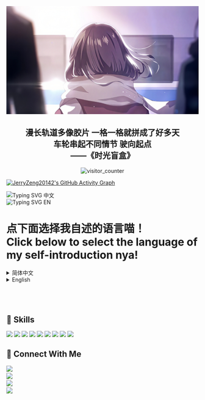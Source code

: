 <p align="center">
  <img src="img/coverimg.jpg" alt="封图" width="850"/>
</p>
<h2 align="center">漫长轨道多像胶片 一格一格就拼成了好多天<br>
车轮串起不同情节 驶向起点<br>——《时光盲盒》</h2>

<p align="center">
  <img src="https://moe-counter.lxchapu.com/JerryZeng20142?theme=moebooru" alt="visitor_counter" />
</p>

[![JerryZeng20142's GitHub Activity Graph](https://github-readme-activity-graph.vercel.app/graph?username=JerryZeng20142&theme=github-compact)](https://github.com/JerryZeng20142)


![Typing SVG 中文](https://readme-typing-svg.demolab.com?font=Microsoft+YaHei&size=25&duration=3000&pause=1000&color=FF69B4&cursorColor=DA0078&random=false&width=435&lines=你好呀;我叫曾予翮;社交媒体上的“某中学生叫姐姐Jerry”;是男孩子哦;中国高中生;桂林人;初级跑者;二次元;搞机爱好者;米粉)<br>
![Typing SVG EN](https://readme-typing-svg.demolab.com?font=Roboto&size=25&duration=3000&pause=1000&color=FF69B4&cursorColor=DA0078&random=false&width=435&lines=Hello;I'm+Jerry+Zeng;aka+%22sisJer%22+on+social+media;A+boy;A+Chinese+high+school+student;Guiliner;Beginner+Runner;Otaku;Gadget+Geek;Xiaomi+Fan)


# 点下面选择我自述的语言喵！<br>Click below to select the language of my self-introduction nya!
<details>
<summary>简体中文</summary>

## 👋 Hi there

你好呀~ 我叫曾予翮，在社媒上常用“某中学生叫姐姐Jerry”，来自中华人民共和国广西壮族自治区桂林市，高中生，就读于附属于桂林市电子科技大学的桂电中学。

## 🧠 About Me

•🎂2009年2月2日出生<br>
•📱对 UI/UX 设计感兴趣（因为能力不够，所以仅此而已了），经常观看操作系统的动效解析<br>
•🖥️哔哩哔哩/YouTube 创作者<br>
•🧢初级跑者/二次元/玩机发烧友/米粉<br>
•🪄正在学习使用AE<br>
•✒️喜欢创作（不太）文艺（的）作品，热衷于鉴赏各种形式的文学作品<br>
•🎮米家游戏/植物大战僵尸系列/愤怒的小鸟系列/命令与征服系列/跳舞的线玩家<br>

## 🌸 Fun Facts

•体育中考1000米用时3分24秒，是我有记录的1000米跑最快速度👍<br>
•我不认为自己是广义上的男娘，虽然别人都是这么说的💦<br>
•和喜欢的女孩子处成了哥们（而且人家知道），所以现在我既不单身也没女朋友😇<br>
•因为自己的老爷设备变砖于是赶紧重刷系统导致失联的事时有发生🥲<br>

## 🏆 My GitHub Stats
![JerryZeng20142's GitHub stats](https://github-readme-stats.vercel.app/api?username=JerryZeng20142&show_icons=true&theme=radical&locale=cn)

</details>

<details>
<summary>English</summary>

## 👋 Hi there

Hi~ My name is Jerry Zeng, aka "sisJer" on social media. I'm from Guilin City, Guangxi Zhuang Autonomous Region, China. I'm a high school student at Guidian Middle School, which is affiliated with Guilin University of Electronic Technology.

## 🧠 About Me

•🎂 Born on February 2, 2009<br>
•📱 I'm interested in UI/UX design (though my skills are still developing), and often watch analysis videos on operating system animations<br>
•🖥️ Bilibili UP / YouTuber<br>
•🧢 Beginner Runner / Otaku / Gadget Geek / Xiaomi Fan<br>
•🪄 Learning Adobe After Effects<br>
•✒️ I enjoy creating (not-so) literary works and am passionate about appreciating various forms of literature<br>
•🎮 I play games by HoYoVerse / Plants vs. Zombies series / Angry Birds series / Command and Conquer series / Dancing Line<br>

## 🌸 Fun Facts

•I ran 1000m in 3min24sec in the PE Highschool Entrance Examination, which is the fastest time I have ever recorded 👍<br>
•I don’t consider myself an otokonoko in the broad sense, even though they always say so 💦<br>
•I’ve become bros with the girl I like (and she knows I like her), so I’m not exactly single but I don’t have a girlfriend either now 😇<br>
•Sometimes my old device gets bricked, and I have to quickly re-flash the system, which occasionally causes me to lose contact 🥲<br>

## 🏆 My GitHub Stats
![JerryZeng20142's GitHub stats](https://github-readme-stats.vercel.app/api?username=JerryZeng20142&show_icons=true&theme=radical)
</details>

## <br>
## 🔧 Skills
<img src="https://skillicons.dev/icons?i=github"/> <img src="https://img.icons8.com/?size=50&id=117563&format=png&color=000000"/> <img src="https://img.icons8.com/?size=50&id=117561&format=png&color=000000"/> <img src="https://img.icons8.com/?size=50&id=117557&format=png&color=000000"/> <img src="https://skillicons.dev/icons?i=pr"/> <img src="https://skillicons.dev/icons?i=ps"/> <img src="https://skillicons.dev/icons?i=ae"/> <img src="https://img.icons8.com/?size=50&id=TuXN3JNUBGOT&format=png&color=000000"/> <img src="https://img.icons8.com/?size=50&id=s9k2rXOtb7lB&format=png&color=000000"/>

## 🛜 Connect With Me

<p>
  <a href="https://github.com/JerryZeng20142">
    <img src="https://img.shields.io/github/followers/JerryZeng20142?label=GitHub&color=33354d&style=for-the-badge" />
  </a><br>
<a href="mailto:jerryzeng20210142@outlook.com">
    <img src="https://img.shields.io/badge/Email-Outlook (jerryzeng20210142@outlook.com)-blue?&color=c2bafd&style=for-the-badge" />
  </a><br>
<a href="https://qm.qq.com/q/uNWMCZXOrS">
  <img src="https://img.shields.io/badge/QQ-1419865661-blue.svg?logo=qq&color=6980cc&style=for-the-badge" />
</a><br>
<a href="https://discord.com/invite/aNkNQ4hT">
  <img src="https://img.shields.io/badge/Discord-jerryzeng20210142?logo=discord&logoColor=white&style=for-the-badge" />
</a><br>
</p>
